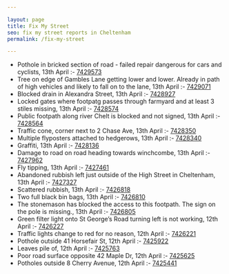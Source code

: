 ```yaml
---

layout: page
title: Fix My Street
seo: fix my street reports in Cheltenham
permalink: /fix-my-street

---
```


<!-- fix_marker starts -->

- Pothole in bricked section of road - failed repair dangerous for cars and cyclists, 13th April :- [7429573](https://www.fixmystreet.com/report/7429573)
- Tree on edge of Gambles Lane getting lower and lower. Already in path of high vehicles and likely to fall on to the lane, 13th April :- [7429071](https://www.fixmystreet.com/report/7429071)
- Blocked drain in Alexandra Street, 13th April :- [7428927](https://www.fixmystreet.com/report/7428927)
- Locked gates where footpatg passes through farmyard and at least 3 stiles missing, 13th April :- [7428574](https://www.fixmystreet.com/report/7428574)
- Public footpath along river Chelt is blocked and not signed, 13th April :- [7428564](https://www.fixmystreet.com/report/7428564)
- Traffic cone, corner next to 2 Chase Ave, 13th April :- [7428350](https://www.fixmystreet.com/report/7428350)
- Multiple flyposters attached to hedgerows, 13th April :- [7428340](https://www.fixmystreet.com/report/7428340)
- Graffiti, 13th April :- [7428136](https://www.fixmystreet.com/report/7428136)
- Damage to road on road heading towards winchcombe, 13th April :- [7427962](https://www.fixmystreet.com/report/7427962)
- Fly tipping, 13th April :- [7427461](https://www.fixmystreet.com/report/7427461)
- Abandoned rubbish left just outside of the High Street in Cheltenham, 13th April :- [7427327](https://www.fixmystreet.com/report/7427327)
- Scattered rubbish, 13th April :- [7426818](https://www.fixmystreet.com/report/7426818)
- Two full black bin bags, 13th April :- [7426810](https://www.fixmystreet.com/report/7426810)
- The stonemason has blocked the access to this footpath. The sign on the pole is missing., 13th April :- [7426805](https://www.fixmystreet.com/report/7426805)
- Green filter light onto St George’s Road turning left is not working, 12th April :- [7426227](https://www.fixmystreet.com/report/7426227)
- Traffic lights change to red for no reason, 12th April :- [7426221](https://www.fixmystreet.com/report/7426221)
- Pothole outside 41 Horsefair St, 12th April :- [7425922](https://www.fixmystreet.com/report/7425922)
- Leaves pile of, 12th April :- [7425763](https://www.fixmystreet.com/report/7425763)
- Poor road surface opposite 42 Maple Dr, 12th April :- [7425625](https://www.fixmystreet.com/report/7425625)
- Potholes outside 8 Cherry Avenue, 12th April :- [7425441](https://www.fixmystreet.com/report/7425441)

<!-- fix_marker ends -->